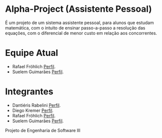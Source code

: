 # Alpha-Project (Assistente Pessoal)

 É um projeto de um sistema assistente pessoal, para alunos que estudam matemática, 
 com o intuito de ensinar passo-a-passo a resolução das equações, 
 com o diferencial de menor custo em relação aos concorrentes.
 
# Equipe Atual
 
* Rafael Fröhlich [Perfil](http://github.com/Rafa2F/).
* Suelem Guimarães [Perfil](http://github.com/Suele/).
 
# Integrantes

* Dantiéris Rabelini [Perfil](http://github.com/Dantieris/).
* Diego Kremer [Perfil](http://github.com/DiegoKremer/).
* Rafael Fröhlich [Perfil](http://github.com/Rafa2F/).
* Suelem Guimarães [Perfil](http://github.com/Suele/).

Projeto de Engenharia de Software III



